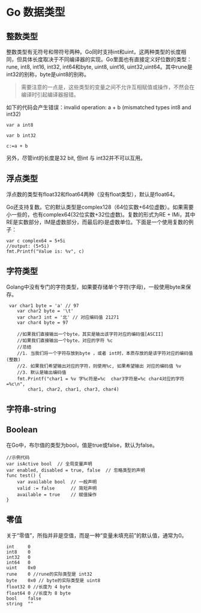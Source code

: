 # Go 数据类型

## 整数类型
整数类型有无符号和带符号两种。Go同时支持int和uint，这两种类型的长度相同，但具体长度取决于不同编译器的实现。Go里面也有直接定义好位数的类型：rune, int8, int16, int32, int64和byte, uint8, uint16, uint32,uint64。其中rune是int32的别称，byte是uint8的别称。

>需要注意的一点是，这些类型的变量之间不允许互相赋值或操作，不然会在编译时引起编译器报错。

如下的代码会产生错误：invalid operation: a + b (mismatched types int8 and int32)
```
var a int8

var b int32

c:=a + b
```
另外，尽管int的长度是32 bit, 但int 与 int32并不可以互用。

## 浮点类型
浮点数的类型有float32和float64两种（没有float类型），默认是float64。

Go还支持复数。它的默认类型是complex128（64位实数+64位虚数）。如果需要小一些的，也有complex64(32位实数+32位虚数)。复数的形式为RE + IMi，其中RE是实数部分，IM是虚数部分，而最后的i是虚数单位。下面是一个使用复数的例子：
```
var c complex64 = 5+5i
//output: (5+5i)
fmt.Printf("Value is: %v", c)
```
## 字符类型
Golang中没有专门的字符类型，如果要存储单个字符(字母)，一般使用byte来保存。
```
 var char1 byte = 'a' // 97
    var char2 byte = '\t'
    var char3 int = '北' // 对应编码值 21271 
    var char4 byte = 97 

    //如果我们直接输出一个byte，其实是输出该字符对应的编码值[ASCII]
    //如果我们直接输出一个byte，对应的字符 %c
    //总结
    //1. 当我们将一个字符存放到byte ，或者 int时，本质存放的是该字符对应的编码值(整数)
    //2. 如果我们希望输出对应的字符，则使用%c, 如果希望输出 对应的编码值 %v
    //3. 默认是输出编码值
    fmt.Printf("char1 = %v 字%c符是=%c  char3字符是=%c char4对应的字符=%c\n", 
        char1, char2, char1, char3, char4) 

```

## 字符串-string
## Boolean
在Go中，布尔值的类型为bool，值是true或false，默认为false。
```
//示例代码
var isActive bool  // 全局变量声明
var enabled, disabled = true, false  // 忽略类型的声明
func test() {
    var available bool  // 一般声明
    valid := false      // 简短声明
    available = true    // 赋值操作
}
```

## 零值
关于“零值”，所指并非是空值，而是一种“变量未填充前”的默认值，通常为0。 
```
int     0
int8    0
int32   0
int64   0
uint    0x0
rune    0 //rune的实际类型是 int32
byte    0x0 // byte的实际类型是 uint8
float32 0 //长度为 4 byte
float64 0 //长度为 8 byte
bool    false
string  ""
```